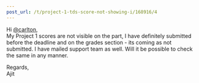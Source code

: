 ```yaml
---
post_url: /t/project-1-tds-score-not-showing-i/168916/4
---
```

Hi [@carlton](/u/carlton),  
My Project 1 scores are not visible on the part, I have definitely submitted before the deadline and on the grades section - its coming as not submitted. I have mailed support team as well. Will it be possible to check the same in any manner.

Regards,  
Ajit